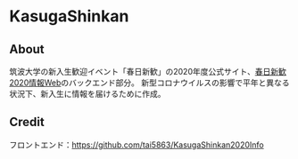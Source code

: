 # KasugaShinkan

## About

筑波大学の新入生歓迎イベント「春日新歓」の2020年度公式サイト、[春日新歓2020情報Web](https://kasugashinkan.com/#/)のバックエンド部分。
新型コロナウイルスの影響で平年と異なる状況下、新入生に情報を届けるために作成。

## Credit

フロントエンド：https://github.com/tai5863/KasugaShinkan2020Info
